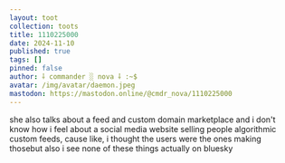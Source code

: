 ```yaml
---
layout: toot
collection: toots
title: 1110225000
date: 2024-11-10
published: true
tags: []
pinned: false
author: ⸸ commander ░ nova ⸸ :~$
avatar: /img/avatar/daemon.jpeg
mastodon: https://mastodon.online/@cmdr_nova/1110225000
---
```


she also talks about a feed and custom domain marketplace and i don't know how i feel about a social media website selling people algorithmic custom feeds, cause like, i thought the users were the ones making thosebut also i see none of these things actually on bluesky
